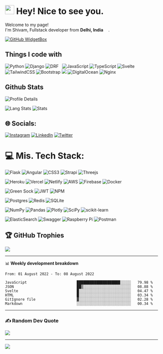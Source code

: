 <h1><img src="https://emojis.slackmojis.com/emojis/images/1531849430/4246/blob-sunglasses.gif?1531849430" width="30"/> Hey! Nice to see you.</h1>
<p>Welcome to my page! </br> I'm Shivam, Fullstack developer from <b>Delhi, India</b> <img src="https://cdn-icons-png.flaticon.com/512/3909/3909444.png" width="13"/>. </p>


[![GitHub WidgetBox](https://github-widgetbox.vercel.app/api/profile?username=theetherGit&data=followers,repositories,stars,commits)](https://github.com/theetherGit/)
<h2>Things I code with</h2>
<p> 
  <img alt="Python" src="https://img.shields.io/badge/python-3670A0?logo=python&logoColor=ffdd54" />
  <img alt="Django" src="https://img.shields.io/badge/django-%23092E20.svg?logo=django&logoColor=white" />
  <img alt="DRF" src="https://img.shields.io/badge/DJANGO-REST-ff1709?logo=django&logoColor=white&color=ff1709&labelColor=gray" />
  <img alt="" src="" />
    <img alt="" src="" />
  <img alt="JavaScript" src="https://img.shields.io/badge/javascript-%23323330.svg?logo=javascript&logoColor=%23F7DF1E" />
  <img alt="TypeScript" src="https://img.shields.io/badge/typescript-%23007ACC.svg?logo=typescript&logoColor=white" />
  <img alt="Svelte" src="https://img.shields.io/badge/svelte-%23f1413d.svg?logo=svelte&logoColor=white" />
  <img alt="TailwindCSS" src="https://img.shields.io/badge/tailwindcss-%2338B2AC.svg?logo=tailwind-css&logoColor=white" />
  <img alt="Bootstrap" src="https://img.shields.io/badge/bootstrap-%23563D7C.svg?logo=bootstrap&logoColor=white" />
  <img alt"D3JS" src="https://img.shields.io/badge/chart.js-F5788D.svg?logo=chart.js&logoColor=white" />
  <img alt="DigitalOcean" src="https://img.shields.io/badge/DigitalOcean-%230167ff.svg?logo=digitalOcean&logoColor=white" />
  <img alt="Nginx" src="https://img.shields.io/badge/nginx-%23009639.svg?logo=nginx&logoColor=white" />
</p>
<h2> Github Stats </h2>
<p> 
  <img alt="Profile Details" src="http://github-profile-summary-cards.vercel.app/api/cards/profile-details?username=theetherGit&theme=tokyonight" />
</p>
<p> 
  <img alt="Lang Stats" src="http://github-profile-summary-cards.vercel.app/api/cards/repos-per-language?username=theetherGit&theme=tokyonight" />
  <img alt="Stats" src="http://github-profile-summary-cards.vercel.app/api/cards/stats?username=theetherGit&theme=tokyonight" />
</p>

## 🌐 Socials:
[![Instagram](https://img.shields.io/badge/Instagram-%23E4405F.svg?logo=Instagram&logoColor=white)](https://instagram.com/theether0) [![LinkedIn](https://img.shields.io/badge/LinkedIn-%230077B5.svg?logo=linkedin&logoColor=white)](https://linkedin.com/in/theethero) [![Twitter](https://img.shields.io/badge/Twitter-%231DA1F2.svg?logo=Twitter&logoColor=white)](https://twitter.com/theether0) 

# 💻 Mis. Tech Stack:
![Flask](https://img.shields.io/badge/flask-%23000.svg?logo=flask&logoColor=white) 
![Angular](https://img.shields.io/badge/angular-%23DD0031.svg?logo=angular&logoColor=white) 
![CSS3](https://img.shields.io/badge/css3-%231572B6.svg?logo=css3&logoColor=white)
![Strapi](https://img.shields.io/badge/strapi-%232E7EEA.svg?logo=strapi&logoColor=white) 
![Threejs](https://img.shields.io/badge/threejs-black?logo=three.js&logoColor=white)

![Heroku](https://img.shields.io/badge/heroku-%23430098.svg?logo=heroku&logoColor=white) 
![Vercel](https://img.shields.io/badge/vercel-%23000000.svg?logo=vercel&logoColor=white) 
![Netlify](https://img.shields.io/badge/netlify-%23000000.svg?logo=netlify&logoColor=#00C7B7) 
![AWS](https://img.shields.io/badge/AWS-%23FF9900.svg?logo=amazon-aws&logoColor=white) 
![Firebase](https://img.shields.io/badge/firebase-%23039BE5.svg?logo=firebase)
![Docker](https://img.shields.io/badge/docker-%230db7ed.svg?logo=docker&logoColor=white)

![Green Sock](https://img.shields.io/badge/green%20sock-88CE02?logo=greensock&logoColor=white) 
![JWT](https://img.shields.io/badge/JWT-black?logo=JSON%20web%20tokens) 
![NPM](https://img.shields.io/badge/NPM-%23000000.svg?logo=npm&logoColor=white) 


![Postgres](https://img.shields.io/badge/postgres-%23316192.svg?logo=postgresql&logoColor=white) 
![Redis](https://img.shields.io/badge/redis-%23DD0031.svg?logo=redis&logoColor=white) 
![SQLite](https://img.shields.io/badge/sqlite-%2307405e.svg?logo=sqlite&logoColor=white) 

![NumPy](https://img.shields.io/badge/numpy-%23013243.svg?logo=numpy&logoColor=white) 
![Pandas](https://img.shields.io/badge/pandas-%23150458.svg?logo=pandas&logoColor=white) 
![Plotly](https://img.shields.io/badge/Plotly-%233F4F75.svg?logo=plotly&logoColor=white) 
![SciPy](https://img.shields.io/badge/SciPy-%230C55A5.svg?logo=scipy&logoColor=%white) 
![scikit-learn](https://img.shields.io/badge/scikit--learn-%23F7931E.svg?logo=scikit-learn&logoColor=white) 

![ElasticSearch](https://img.shields.io/badge/-ElasticSearch-005571?logo=elasticsearch) 
![Swagger](https://img.shields.io/badge/-Swagger-%23Clojure?logo=swagger&logoColor=white) 
![Raspberry Pi](https://img.shields.io/badge/-RaspberryPi-C51A4A?logo=Raspberry-Pi) 
![Postman](https://img.shields.io/badge/Postman-FF6C37?logo=postman&logoColor=white) 

## 🏆 GitHub Trophies
![](https://github-profile-trophy.vercel.app/?username=theetherGit&no-bg=true&margin-w=4&margin-1)

-------

📊 **Weekly development breakdown**
<!--START_SECTION:waka-->

```text
From: 01 August 2022 - To: 08 August 2022

JavaScript                       ████████████████████░░░░░   79.98 %
JSON                             ██▒░░░░░░░░░░░░░░░░░░░░░░   08.88 %
Svelte                           █░░░░░░░░░░░░░░░░░░░░░░░░   04.47 %
HTML                             █░░░░░░░░░░░░░░░░░░░░░░░░   03.34 %
GitIgnore file                   ▓░░░░░░░░░░░░░░░░░░░░░░░░   02.28 %
Markdown                         ░░░░░░░░░░░░░░░░░░░░░░░░░   00.34 %
```

<!--END_SECTION:waka-->

-------

### ✍️ Random Dev Quote
![](https://quotes-github-readme.vercel.app/api?type=horizontal&theme=radical)

---
[![](https://visitcount.itsvg.in/api?id=theetherGit&icon=0&color=0)](https://theether.in)

